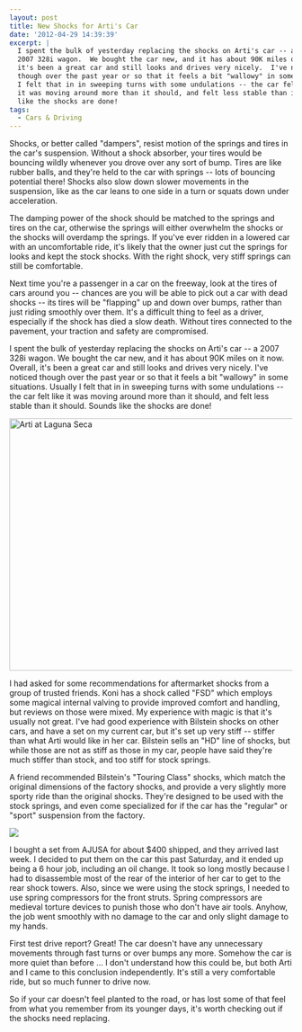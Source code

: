 ```yaml
---
layout: post
title: New Shocks for Arti's Car
date: '2012-04-29 14:39:39'
excerpt: |
  I spent the bulk of yesterday replacing the shocks on Arti's car -- a
  2007 328i wagon.  We bought the car new, and it has about 90K miles on it now.  Overall,
  it's been a great car and still looks and drives very nicely.  I've noticed
  though over the past year or so that it feels a bit "wallowy" in some situations.  Usually
  I felt that in in sweeping turns with some undulations -- the car felt like
  it was moving around more than it should, and felt less stable than it should.  Sounds
  like the shocks are done!
tags:
  - Cars & Driving
---
```


Shocks, or better called "dampers", resist motion of the springs and tires in the car's suspension. Without a shock absorber, your tires would be bouncing wildly whenever you drove over any sort of bump. Tires are like rubber balls, and they're held to the car with springs -- lots of bouncing potential there! Shocks also slow down slower movements in the suspension, like as the car leans to one side in a turn or squats down under acceleration.

The damping power of the shock should be matched to the springs and tires on the car, otherwise the springs will either overwhelm the shocks or the shocks will overdamp the springs. If you've ever ridden in a lowered car with an uncomfortable ride, it's likely that the owner just cut the springs for looks and kept the stock shocks. With the right shock, very stiff springs can still be comfortable.

Next time you're a passenger in a car on the freeway, look at the tires of cars around you -- chances are you will be able to pick out a car with dead shocks -- its tires will be "flapping" up and down over bumps, rather than just riding smoothly over them. It's a difficult thing to feel as a driver, especially if the shock has died a slow death. Without tires connected to the pavement, your traction and safety are compromised.

I spent the bulk of yesterday replacing the shocks on Arti's car -- a 2007 328i wagon. We bought the car new, and it has about 90K miles on it now. Overall, it's been a great car and still looks and drives very nicely. I've noticed though over the past year or so that it feels a bit "wallowy" in some situations. Usually I felt that in in sweeping turns with some undulations -- the car felt like it was moving around more than it should, and felt less stable than it should. Sounds like the shocks are done!

<a href="http://www.flickr.com/photos/thenobot/7124730511/" title="Arti at Laguna Seca by thenobot, on Flickr"><img src="https://farm9.staticflickr.com/8151/7124730511_f7fa2296a6_z.jpg" width="640" height="449" alt="Arti at Laguna Seca"></a>

I had asked for some recommendations for aftermarket shocks from a group of trusted friends. Koni has a shock called "FSD" which employs some magical internal valving to provide improved comfort and handling, but reviews on those were mixed. My experience with magic is that it's usually not great. I've had good experience with Bilstein shocks on other cars, and have a set on my current car, but it's set up very stiff -- stiffer than what Arti would like in her car. Bilstein sells an "HD" line of shocks, but while those are not as stiff as those in my car, people have said they're much stiffer than stock, and too stiff for stock springs.

A friend recommended Bilstein's "Touring Class" shocks, which match the original dimensions of the factory shocks, and provide a very slightly more sporty ride than the original shocks. They're designed to be used with the stock springs, and even come specialized for if the car has the "regular" or "sport" suspension from the factory.

<img src="http://www.tirerack.com/images/suspension/search_susp/large/bilstein_21_030338_l.jpg"/>

I bought a set from AJUSA for about $400 shipped, and they arrived last week. I decided to put them on the car this past Saturday, and it ended up being a 6 hour job, including an oil change. It took so long mostly because I had to disassemble most of the rear of the interior of her car to get to the rear shock towers. Also, since we were using the stock springs, I needed to use spring compressors for the front struts. Spring compressors are medieval torture devices to punish those who don't have air tools. Anyhow, the job went smoothly with no damage to the car and only slight damage to my hands.

First test drive report? Great! The car doesn't have any unnecessary movements through fast turns or over bumps any more. Somehow the car is more quiet than before ... I don't understand how this could be, but both Arti and I came to this conclusion independently. It's still a very comfortable ride, but so much funner to drive now.

So if your car doesn't feel planted to the road, or has lost some of that feel from what you remember from its younger days, it's worth checking out if the shocks need replacing.
